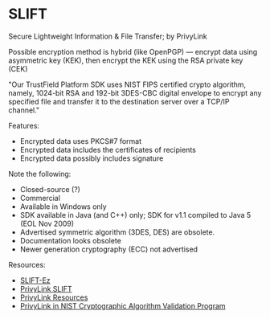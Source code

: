# SLIFT

Secure Lightweight Information & File Transfer; by PrivyLink

Possible encryption method is hybrid (like OpenPGP) — encrypt data using asymmetric key (KEK), then encrypt the KEK using the RSA private key (CEK)

"Our TrustField Platform SDK uses NIST FIPS certified crypto algorithm, namely, 1024-bit RSA and 192-bit 3DES-CBC digital envelope to encrypt any specified file and transfer it to the destination server over a TCP/IP channel."

Features:
* Encrypted data uses PKCS#7 format
* Encrypted data includes the certificates of recipients
* Encrypted data possibly includes signature

Note the following:
* Closed-source (?)
* Commercial
* Available in Windows only
* SDK available in Java (and C++) only; SDK for v1.1 compiled to Java 5 (EOL Nov 2009)
* Advertised symmetric algorithm (3DES, DES) are obsolete.
* Documentation looks obsolete
* Newer generation cryptography (ECC) not advertised

Resources:
* [SLIFT-Ez](https://privylink.com/products/sliftez.htm)
* [PrivyLink SLIFT](https://privylink.com/products/slift.htm)
* [PrivyLink Resources](https://www.privylink.com/resources/whitepapers.htm)
* [PrivyLink in NIST Cryptographic Algorithm Validation Program](https://csrc.nist.gov/projects/cryptographic-algorithm-validation-program/validation-search?searchmode=validation&producttype=-1&ipp=250&orderBy=ValidationDate)
